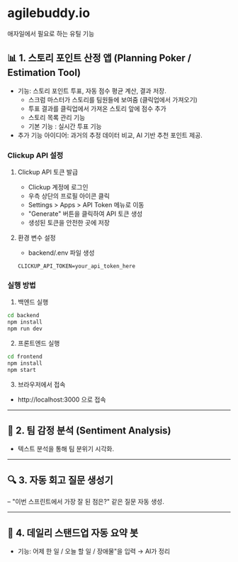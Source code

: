 # agilebuddy.io
애자일에서 필요로 하는 유틸 기능


## 📊 1. 스토리 포인트 산정 앱 (Planning Poker / Estimation Tool)
- 기능: 스토리 포인트 투표, 자동 점수 평균 계산, 결과 저장.
  - 스크럼 마스터가 스토리를 팀원들에 보여줌 (클릭업에서 가져오기)
  - 투표 결과를 클릭업에서 가져온 스토리 앞에 점수 추가
  - 스토리 목록 관리 기능
  - 기본 기능 : 실시간 투표 기능
- 추가 기능 아이디어: 과거의 추정 데이터 비교, AI 기반 추천 포인트 제공.

### Clickup API 설정
1. Clickup API 토큰 발급
   - Clickup 계정에 로그인
   - 우측 상단의 프로필 아이콘 클릭
   - Settings > Apps > API Token 메뉴로 이동
   - "Generate" 버튼을 클릭하여 API 토큰 생성
   - 생성된 토큰을 안전한 곳에 저장

2. 환경 변수 설정
   - backend/.env 파일 생성
   ```
   CLICKUP_API_TOKEN=your_api_token_here
   ```

### 실행 방법
1. 백엔드 실행
```bash
cd backend
npm install
npm run dev
```

2. 프론트엔드 실행
```bash
cd frontend
npm install
npm start
```

3. 브라우저에서 접속
- http://localhost:3000 으로 접속

---

## 📝 2. 팀 감정 분석 (Sentiment Analysis)
- 텍스트 분석을 통해 팀 분위기 시각화.

---

## 🔍 3. 자동 회고 질문 생성기
– "이번 스프린트에서 가장 잘 된 점은?" 같은 질문 자동 생성.

---

## 🔔 4. 데일리 스탠드업 자동 요약 봇
- 기능: 어제 한 일 / 오늘 할 일 / 장애물"을 입력 → AI가 정리